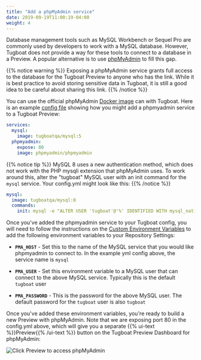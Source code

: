 ```yaml
---
title: "Add a phpMyAdmin service"
date: 2019-09-19T11:00:19-04:00
weight: 4
---
```


Database management tools such as MySQL Workbench or Sequel Pro are commonly used by developers to work with a MySQL
database. However, Tugboat does not provide a way for these tools to connect to a database in a Preview. A popular
alternative is to use [phpMyAdmin](https://www.phpmyadmin.net/) to fill this gap.

{{% notice warning %}} Exposing a phpMyAdmin service grants full access to the database for the Tugboat Preview to
anyone who has the link. While it is best practice to avoid storing sensitive data in Tugboat, it is still a good idea
to be careful about sharing this link. {{% /notice %}}

You can use the official phpMyAdmin [Docker image](https://hub.docker.com/r/phpmyadmin/phpmyadmin) can with Tugboat.
Here is an example [config file](/setting-up-tugboat/create-a-tugboat-config-file/) showing how you might add a
phpmyadmin service to a Tugboat Preview:

```yaml
services:
  mysql:
    image: tugboatqa/mysql:5
  phpmyadmin:
    expose: 80
    image: phpmyadmin/phpmyadmin
```

{{% notice tip %}} MySQL 8 uses a new authentication method, which does not work with the PHP mysqli extension that
phpMyAdmin uses. To work around this, alter the "tugboat" MySQL user with an init command for the `mysql` service. Your
config.yml might look like this: {{% /notice %}}

```yaml
mysql:
  image: tugboatqa/mysql:8
  commands:
    init: mysql -e "ALTER USER 'tugboat'@'%' IDENTIFIED WITH mysql_native_password BY 'tugboat';"
```

Once you've added the phpmyadmin service to your Tugboat config, you will need to follow the instructions on the
[Custom Environment Variables](/setting-up-services/how-to-set-up-services/custom-environment-variables/) to add the
following environment variables to your Repository Settings:

- **`PMA_HOST`** - Set this to the name of the MySQL service that you would like phpmyadmin to connect to. In the
  example yml config above, the service name is `mysql`

- **`PMA_USER`** - Set this environment variable to a MySQL user that can connect to the above MySQL service. Typically
  this is the default `tugboat` user

- **`PMA_PASSWORD`** - This is the password for the above MySQL user. The default password for the `tugboat` user is
  also `tugboat`

Once you've added these environment variables, you're ready to build a new Preview with phpMyAdmin. Note that we are
exposing port 80 in the config.yml above, which will give you a separate {{% ui-text %}}Preview{{% /ui-text %}} button
on the Tugboat Preview Dashboard for phpMyAdmin:

![Click Preview to access phpMyAdmin](/_images/phpmyadmin-preview.png)
